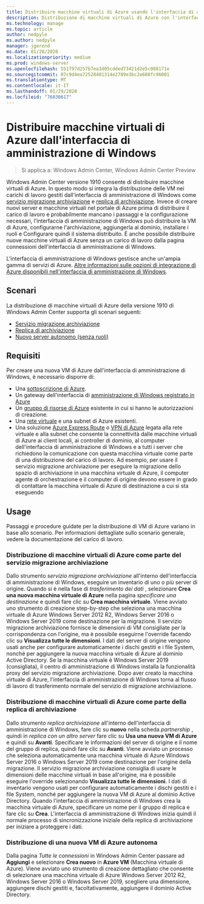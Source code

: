 ```yaml
---
title: Distribuire macchine virtuali di Azure usando l'interfaccia di amministrazione di Windows
description: Distribuzione di macchine virtuali di Azure con l'interfaccia di amministrazione di Windows. Configurazione di macchine virtuali di Azure come parte degli scenari gestiti dal centro di amministrazione di Windows.
ms.technology: manage
ms.topic: article
author: nedpyle
ms.author: nedpyle
manager: jgerend
ms.date: 01/28/2020
ms.localizationpriority: medium
ms.prod: windows-server
ms.openlocfilehash: 551f97d257b7ea3d05cdded73421d2e5c088171e
ms.sourcegitcommit: 07c9d4ea72528401314e2789e3bc2e688fc96001
ms.translationtype: MT
ms.contentlocale: it-IT
ms.lasthandoff: 01/29/2020
ms.locfileid: "76830617"
---
```

# <a name="deploy-azure-virtual-machines-from-within-windows-admin-center"></a>Distribuire macchine virtuali di Azure dall'interfaccia di amministrazione di Windows

>Si applica a: Windows Admin Center, Windows Admin Center Preview

Windows Admin Center versione 1910 consente di distribuire macchine virtuali di Azure. In questo modo si integra la distribuzione delle VM nei carichi di lavoro gestiti dall'interfaccia di amministrazione di Windows come [servizio migrazione archiviazione](../../../storage/storage-migration-service/overview.md) e [replica di archiviazione](../../../storage/storage-replica/storage-replica-overview.md). Invece di creare nuovi server e macchine virtuali nel portale di Azure prima di distribuire il carico di lavoro e probabilmente mancano i passaggi e la configurazione necessari, l'interfaccia di amministrazione di Windows può distribuire la VM di Azure, configurarne l'archiviazione, aggiungerla al dominio, installare i ruoli e Configurare quindi il sistema distribuito. È anche possibile distribuire nuove macchine virtuali di Azure senza un carico di lavoro dalla pagina connessioni dell'interfaccia di amministrazione di Windows.

L'interfaccia di amministrazione di Windows gestisce anche un'ampia gamma di servizi di Azure. [Altre informazioni sulle opzioni di integrazione di Azure disponibili nell'interfaccia di amministrazione di Windows](../plan/azure-integration-options.md).

## <a name="scenarios"></a>Scenari

La distribuzione di macchine virtuali di Azure della versione 1910 di Windows Admin Center supporta gli scenari seguenti:

- [Servizio migrazione archiviazione](../../../storage/storage-migration-service/overview.md)
- [Replica di archiviazione](../../../storage/storage-replica/storage-replica-overview.md)
- [Nuovo server autonomo (senza ruoli)](index.md#extend-on-premises-capacity-with-azure)

## <a name="requirements"></a>Requisiti

Per creare una nuova VM di Azure dall'interfaccia di amministrazione di Windows, è necessario disporre di:

- Una [sottoscrizione di Azure](https://azure.microsoft.com).
- Un gateway dell'interfaccia di [amministrazione di Windows registrato in Azure](azure-integration.md)
- Un [gruppo di risorse di Azure](https://docs.microsoft.com/azure/azure-resource-manager/management/overview) esistente in cui si hanno le autorizzazioni di creazione.
- Una [rete virtuale](https://docs.microsoft.com/azure/virtual-network/virtual-networks-overview) e una subnet di Azure esistenti.
- Una soluzione [Azure Express Route](https://azure.microsoft.com/services/expressroute/) o [VPN di Azure](https://azure.microsoft.com/services/vpn-gateway/) legata alla rete virtuale e alla subnet che consente la connettività dalle macchine virtuali di Azure ai client locali, ai controller di dominio, al computer dell'interfaccia di amministrazione di Windows e a tutti i server che richiedono la comunicazione con questa macchina virtuale come parte di una distribuzione del carico di lavoro. Ad esempio, per usare il servizio migrazione archiviazione per eseguire la migrazione dello spazio di archiviazione in una macchina virtuale di Azure, il computer agente di orchestrazione e il computer di origine devono essere in grado di contattare la macchina virtuale di Azure di destinazione a cui si sta eseguendo

## <a name="usage"></a>Usage

Passaggi e procedure guidate per la distribuzione di VM di Azure variano in base allo scenario. Per informazioni dettagliate sullo scenario generale, vedere la documentazione del carico di lavoro.

### <a name="deploying-azure-vms-as-part-of-storage-migration-service"></a>Distribuzione di macchine virtuali di Azure come parte del servizio migrazione archiviazione

Dallo strumento *servizio migrazione archiviazione* all'interno dell'interfaccia di amministrazione di Windows, eseguire un inventario di uno o più server di origine. Quando si è nella fase di *trasferimento dei dati* , selezionare **Crea una nuova macchina virtuale di Azure** nella pagina *specificare una destinazione* e quindi fare clic su **Crea macchina virtuale**. Viene avviato uno strumento di creazione step-by-step che seleziona una macchina virtuale di Azure Windows Server 2012 R2, Windows Server 2016 o Windows Server 2019 come destinazione per la migrazione. Il servizio migrazione archiviazione fornisce le dimensioni di VM consigliate per la corrispondenza con l'origine, ma è possibile eseguirne l'override facendo clic su **Visualizza tutte le dimensioni**. I dati del server di origine vengono usati anche per configurare automaticamente i dischi gestiti e i file System, nonché per aggiungere la nuova macchina virtuale di Azure al dominio Active Directory. Se la macchina virtuale è Windows Server 2019 (consigliata), il centro di amministrazione di Windows installa la funzionalità proxy del servizio migrazione archiviazione. Dopo aver creato la macchina virtuale di Azure, l'interfaccia di amministrazione di Windows torna al flusso di lavoro di trasferimento normale del servizio di migrazione archiviazione.  


### <a name="deploying-azure-vms-as-part-of-storage-replica"></a>Distribuzione di macchine virtuali di Azure come parte della replica di archiviazione

Dallo strumento *replica archiviazione* all'interno dell'interfaccia di amministrazione di Windows, fare clic su **nuovo** nella scheda *partnership* , quindi in *replica con un altro server* fare clic su **Usa una nuova VM di Azure** e quindi su **Avanti**. Specificare le informazioni del server di origine e il nome del gruppo di replica, quindi fare clic su **Avanti**. Viene avviato un processo che seleziona automaticamente una macchina virtuale di Azure Windows Server 2016 o Windows Server 2019 come destinazione per l'origine della migrazione. Il servizio migrazione archiviazione consiglia di usare le dimensioni delle macchine virtuali in base all'origine, ma è possibile eseguire l'override selezionando **Visualizza tutte le dimensioni**. I dati di inventario vengono usati per configurare automaticamente i dischi gestiti e i file System, nonché per aggiungere la nuova VM di Azure al dominio Active Directory. Quando l'interfaccia di amministrazione di Windows crea la macchina virtuale di Azure, specificare un nome per il gruppo di replica e fare clic su **Crea**. L'interfaccia di amministrazione di Windows inizia quindi il normale processo di sincronizzazione iniziale della replica di archiviazione per iniziare a proteggere i dati.


### <a name="deploying-a-new-standalone-azure-vm"></a>Distribuzione di una nuova VM di Azure autonoma

Dalla pagina *Tutte le connessioni* in Windows Admin Center passare ad **Aggiungi** e selezionare **Crea nuovo** in **Azure VM** (Macchina virtuale di Azure). Viene avviato uno strumento di creazione dettagliato che consente di selezionare una macchina virtuale di Azure Windows Server 2012 R2, Windows Server 2016 o Windows Server 2019, scegliere una dimensione, aggiungere dischi gestiti e, facoltativamente, aggiungere il dominio Active Directory.
